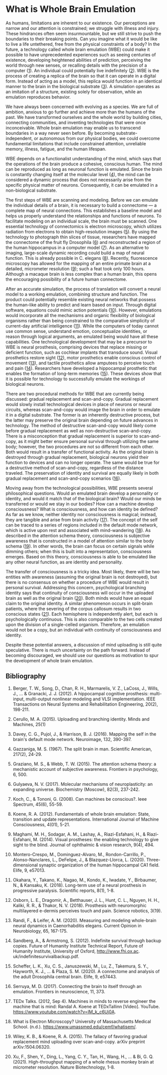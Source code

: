 # What is Whole Brain Emulation




As humans, limitations are inherent to our existence. Our perceptions are narrow and our attention is constrained; we struggle with illness and injury. These hindrances often seem insurmountable, but we still strive to push the boundaries to their breaking points. Can you imagine what it would be like to live a life untethered, free from the physical constraints of a body? In the future, a technology called whole brain emulation (WBE) could make it possible to have unprecedented experiences such as seeing centuries of existence, developing heightened abilities of prediction, perceiving the world through new senses, or recalling details with the precision of a computer ([1](#bibliography)). An individual could potentially live indefinitely ([2](#bibliography)). WBE is the process of creating a replica of the brain so that it can operate in a digital form. Instead of acting as a model, this replica would function in an identical manner to the brain in the biological substrate ([3](#bibliography)). A simulation operates as an imitation of a structure, existing solely for observation, while an emulation reproduces behavior. 

We have always been concerned with evolving as a species. We are full of ambition, anxious to go further and achieve more than the humans of the past. We have transformed ourselves and the whole world by building cities, connecting communities, and inventing technologies that were once inconceivable. Whole brain emulation may enable us to transcend boundaries in a way never seen before. By becoming substrate-independent, or autonomous from our physical bodies, we could overcome fundamental limitations that include constrained attention, unreliable memory, illness, fatigue, and the human lifespan.

WBE depends on a functionalist understanding of the mind, which says that the operations of the brain produce a cohesive, conscious human. The mind can be reproduced as long as neuronal function is emulated. Since the brain is constantly changing itself at the molecular level ([4](#bibliography)), the mind can be considered a dynamic process that does not necessarily arise from the specific physical matter of neurons. Consequently, it can be emulated in a non-biological substrate.

The first steps of WBE are scanning and modeling. Before we can emulate the individual details of a brain, it is necessary to build a connectome — a complete map of neural connections. This establishes a baseline model and helps us properly understand the relationships and functions of neurons. To facilitate modeling on an individual scale, the brain must be scanned. One essential technology of connectomics is electron microscopy, which utilizes radiation from electrons to obtain high-resolution images ([5](#bibliography)). By using the technology to photograph thin slices of tissue, researchers have mapped the connectome of the fruit fly Drosophila ([6](#bibliography)) and reconstructed a region of the human hippocampus in a computer model ([7](#bibliography)). As an alternative to imaging, large-scale dynamic recording could build a map of neural function. This is already possible in C. elegans ([8](#bibliography)). Recently, fluorescence microscopy has allowed for the mapping of an entire primate brain at a detailed, micrometer resolution ([9](#bibliography)); such a feat took only 100 hours. Although a macaque brain is less complex than a human brain, this opens the encouraging possibility of a future human connectome.

After an accurate simulation, the process of translation will convert a neural model to a working emulation, combining structure and function. The product could potentially resemble existing neural networks that possess the human-like ability to predict and learn based on input. Through digital software, equations could mimic action potentials ([10](#bibliography)). However, emulations would incorporate all the mechanisms and organic flexibility of biological organisms rather than being constrained to the comparative simplicity of current-day artificial intelligence ([11](#bibliography)). While the computers of today cannot use common sense, understand emotion, conceptualize identities, or reason through logical arguments, an emulated being would have all these capabilities. One technological development that may be a precursor to WBE is neural prosthesis, comprising devices that replace missing or deficient function, such as cochlear implants that transduce sound. Visual prosthetics restore sight ([12](#bibliography)), motor prosthetics enable conscious control of movement ([13](#bibliography)), and tactile prosthetics allow amputees to perceive touch and pain ([14](#bibliography)). Researchers have developed a hippocampal prosthetic that enables the formation of long-term memories ([15](#bibliography)). These devices show that it is possible for technology to successfully emulate the workings of biological neurons.

There are two procedural methods for WBE that are currently being discussed: gradual replacement and scan-and-copy. Gradual replacement would slowly install technological devices in place of neurons or neural circuits, whereas scan-and-copy would image the brain in order to emulate it in a digital substrate. The former is an inherently destructive process, but the latter may preserve the original brain depending on future advances in technology. The method of destructive scan-and-copy would likely come before gradual replacement as well as non-destructive scan-and-copy. There is a misconception that gradual replacement is superior to scan-and-copy, as it might better ensure personal survival through utilizing the same body; however, the two procedures are not so different from each other. Both would result in a transfer of functional activity. As the original brain is destroyed through gradual replacement, biological neurons yield their function to devices and can no longer operate. The same would be true for a destructive method of scan-and-copy, regardless of the distance traveled. The preservation of identity and survival are equally likely in both gradual replacement and scan-and-copy scenarios ([16](#bibliography)).

Moving away from the technological possibilities, WBE presents several philosophical questions. Would an emulated brain develop a personality or identity, and would it match that of the biological brain? Would our minds be transferred or would we stay in our bodies? How can a machine develop consciousness? What is consciousness, and how can identity be defined? As far as we know, neither identity nor consciousness is magical; instead, they are tangible and arise from brain activity ([17](#bibliography)). The concept of the self can be traced to a series of regions included in the default mode network, which is active upon rest and associated with mind-wandering ([18](#bibliography)). As described in the attention schema theory, consciousness is subjective awareness that is constructed in a model of attention similar to the body schema ([19](#bibliography)). In other words, the brain can focus on certain signals while dimming others; when this is built into a representation, consciousness emerges. Based on this theory, consciousness is able to be emulated like any other neural function, as are identity and personality. 

The transfer of consciousness is a tricky idea. Most likely, there will be two entities with awareness (assuming the original brain is not destroyed), but there is no consensus on whether a procedure of WBE would result in personal survival. Addressing this concern, psychological branching identity says that continuity of consciousness will occur in the uploaded brain as well as the original brain ([20](#bibliography)). Both minds would have an equal claim to the original identity. A similar phenomenon occurs in split-brain patients, where the severing of the corpus callosum results in two conscious states ([21](#bibliography)). Each hemisphere is independently alert, but each is psychologically continuous. This is also comparable to the two cells created upon the division of a single-celled organism. Therefore, an emulation would not be a copy, but an individual with continuity of consciousness and identity. 

Despite these potential answers, a discussion of mind uploading is still quite speculative. There is much uncertainty on the path forward. Instead of becoming discouraged, we should use our questions as motivation to spur the development of whole brain emulation.

## Bibliography

1. Berger, T. W., Song, D., Chan, R. H., Marmarelis, V. Z., LaCoss, J., Wills, J., ... & Granacki, J. J. (2012). A hippocampal cognitive prosthesis: multi-input, multi-output nonlinear modeling and VLSI implementation. IEEE Transactions on Neural Systems and Rehabilitation Engineering, 20(2), 198-211.

2. Cerullo, M. A. (2015). Uploading and branching identity. Minds and Machines, 25(1)

3. Davey, C. G., Pujol, J., & Harrison, B. J. (2016). Mapping the self in the brain's default mode network. Neuroimage, 132, 390-397.

3. Gazzaniga, M. S. (1967). The split brain in man. Scientific American, 217(2), 24-29.

3. Graziano, M. S., & Webb, T. W. (2015). The attention schema theory: a mechanistic account of subjective awareness. Frontiers in psychology, 6, 500.

3. Gulyaeva, N. V. (2017). Molecular mechanisms of neuroplasticity: an expanding universe. Biochemistry (Moscow), 82(3), 237-242.

3. Koch, C., & Tononi, G. (2008). Can machines be conscious?. Ieee Spectrum, 45(6), 55-59.

3. Koene, R. A. (2012). Fundamentals of whole brain emulation: State, transition and update representations. International Journal of Machine Consciousness, 4(01), 5-21.

3. Maghami, M. H., Sodagar, A. M., Lashay, A., Riazi-Esfahani, H., & Riazi-Esfahani, M. (2014). Visual prostheses: the enabling technology to give sight to the blind. Journal of ophthalmic & vision research, 9(4), 494.

3. Montero-Crespo, M., Dominguez-Alvaro, M., Rondon-Carrillo, P., Alonso-Nanclares, L., DeFelipe, J., & Blazquez-Llorca, L. (2020). Three-dimensional synaptic organization of the human hippocampal CA1 field. Elife, 9, e57013. 

3. Okahara, Y., Takano, K., Nagao, M., Kondo, K., Iwadate, Y., Birbaumer, N., & Kansaku, K. (2018). Long-term use of a neural prosthesis in progressive paralysis. Scientific reports, 8(1), 1-8.

3. Osborn, L. E., Dragomir, A., Betthauser, J. L., Hunt, C. L., Nguyen, H. H., Kaliki, R. R., & Thakor, N. V. (2018). Prosthesis with neuromorphic multilayered e-dermis perceives touch and pain. Science robotics, 3(19).

3. Randi, F., & Leifer, A. M. (2020). Measuring and modeling whole-brain neural dynamics in Caenorhabditis elegans. Current Opinion in Neurobiology, 65, 167-175.

3. Sandberg, A., & Armstrong, S. (2012). Indefinite survival through backup copies. Future of Humanity Institute Technical Report, Future of Humanity Institute, University of Oxford, http://www.fhi.ox.ac. uk/indefinitesurvivalbackup.pdf.

3. Scheffer, L. K., Xu, C. S., Januszewski, M., Lu, Z., Takemura, S. Y., Hayworth, K. J., ... & Plaza, S. M. (2020). A connectome and analysis of the adult Drosophila central brain. Elife, 9, e57443.

3. Serruya, M. D. (2017). Connecting the brain to itself through an emulation. Frontiers in neuroscience, 11, 373.

3. TEDx Talks. (2012, Sep 4). Machines in minds to reverse engineer the machine that is mind: Randal A. Koene at TEDxTallinn [Video]. YouTube. https://www.youtube.com/watch?v=IM_k_c6Uj0A. 

3. What is Electron Microscopy? University of Massachusetts Medical School. (n.d.). https://www.umassmed.edu/cemf/whatisem/.

3. Wiley, K. B., & Koene, R. A. (2015). The fallacy of favoring gradual replacement mind uploading over scan-and-copy. arXiv preprint arXiv:1504.06320.

3. Xu, F., Shen, Y., Ding, L., Yang, C. Y., Tan, H., Wang, H., ... & Bi, G. Q. (2021). High-throughput mapping of a whole rhesus monkey brain at micrometer resolution. Nature Biotechnology, 1-8.

